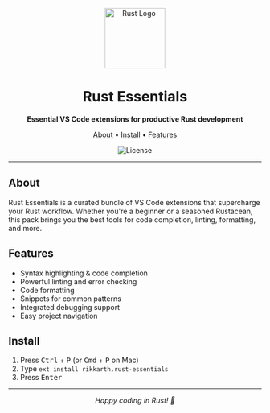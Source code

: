 <p align="center">
  <img src="https://www.rust-lang.org/logos/rust-logo-512x512.png" alt="Rust Logo" width="120"/>
</p>
<h1 align="center">Rust Essentials</h1>
<p align="center">
  <b>Essential VS Code extensions for productive Rust development</b>
</p>
<p align="center">
  <a href="#about">About</a> • <a href="#install">Install</a> • <a href="#features">Features</a>
</p>
<p align="center">
  <img src="https://img.shields.io/github/license/1yib/vsc-bundle?color=A3BE8C&style=flat-square" alt="License"/>
</p>

---

## About

Rust Essentials is a curated bundle of VS Code extensions that supercharge your Rust workflow. Whether you're a beginner or a seasoned Rustacean, this pack brings you the best tools for code completion, linting, formatting, and more.

## Features

- Syntax highlighting & code completion
- Powerful linting and error checking
- Code formatting
- Snippets for common patterns
- Integrated debugging support
- Easy project navigation

## Install

1. Press <kbd>Ctrl</kbd> + <kbd>P</kbd> (or <kbd>Cmd</kbd> + <kbd>P</kbd> on Mac)
2. Type <code>ext install rikkarth.rust-essentials</code>
3. Press <kbd>Enter</kbd>

---

<p align="center">
  <i>Happy coding in Rust! 🦀</i>
</p>
